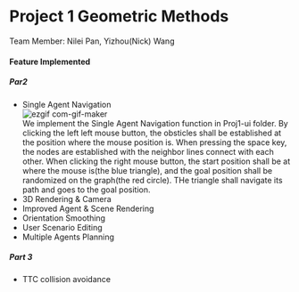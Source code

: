 # Project 1 Geometric Methods 

Team Member: Nilei Pan, Yizhou(Nick) Wang

#### Feature Implemented

##### Par2

- Single Agent Navigation <br />
![ezgif com-gif-maker](https://user-images.githubusercontent.com/57411086/193336458-3d989052-6cc4-4397-a900-52fad8be3373.gif) <br />
We implement the Single Agent Navigation function in Proj1-ui folder. By clicking the left left mouse button, the obsticles shall be established at the position where the mouse position is. When pressing the space key, the nodes are established with the neighbor lines connect with each other. When clicking the right mouse button, the start position shall be at where the mouse is(the blue triangle), and the goal position shall be randomized on the graph(the red circle). THe triangle shall navigate its path and goes to the goal position.
- 3D Rendering & Camera
- Improved Agent & Scene Rendering
- Orientation Smoothing
- User Scenario Editing
- Multiple Agents Planning

##### Part 3

- TTC collision avoidance

